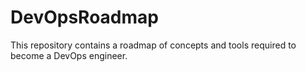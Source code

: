 # DevOpsRoadmap
This repository contains a roadmap of concepts and tools required to become a DevOps engineer.
